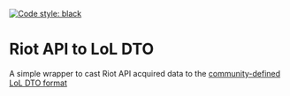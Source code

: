 [![Code style: black](https://img.shields.io/badge/code%20style-black-000000.svg)](https://github.com/psf/black)

# Riot API to LoL DTO
A simple wrapper to cast Riot API acquired data to the [community-defined LoL DTO format](https://github.com/mrtolkien/lol_dto)
